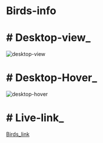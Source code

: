 # Birds-info
# # Desktop-view_
![desktop-view](https://user-images.githubusercontent.com/89683890/147588707-ff432083-64ce-4e35-af15-0300e410b4f8.png)
# # Desktop-Hover_
![desktop-hover](https://user-images.githubusercontent.com/89683890/147589172-52d9e30f-d0c4-4844-b0f6-f089299b19fe.png)
# # Live-link_
[Birds_link](https://goofy-banach-b9b38a.netlify.app/)

